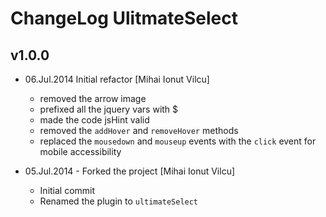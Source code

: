 ChangeLog UlitmateSelect
=========

v1.0.0
------
- 06.Jul.2014 Initial refactor [Mihai Ionut Vilcu] 
    - removed the arrow image 
    - prefixed all the jquery vars with $
    - made the code jsHint valid 
    - removed the `addHover` and `removeHover` methods
    - replaced the `mousedown` and `mouseup` events with the `click` event for mobile accessibility

- 05.Jul.2014 - Forked the project [Mihai Ionut Vilcu]  
    - Initial commit
    - Renamed the plugin to `ultimateSelect` 
